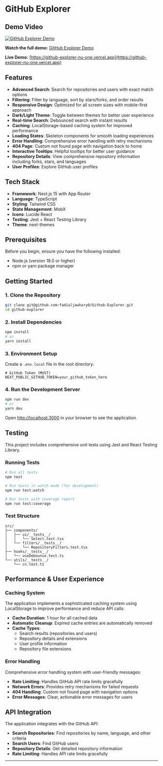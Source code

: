 # GitHub Explorer

## Demo Video

[![GitHub Explorer Demo](https://img.youtube.com/vi/5fuKVKw5qCY/0.jpg)](https://www.youtube.com/watch?v=5fuKVKw5qCY)

**Watch the full demo:** [GitHub Explorer Demo](https://www.youtube.com/watch?v=5fuKVKw5qCY)

**Live Demo:** [https://github-explorer-nu-one.vercel.app](https://github-explorer-nu-one.vercel.app)

## Features

- **Advanced Search**: Search for repositories and users with exact match options
- **Filtering**: Filter by language, sort by stars/forks, and order results
- **Responsive Design**: Optimized for all screen sizes with mobile-first approach
- **Dark/Light Theme**: Toggle between themes for better user experience
- **Real-time Search**: Debounced search with instant results
- **Caching**: LocalStorage-based caching system for improved performance
- **Loading States**: Skeleton components for smooth loading experiences
- **Error Handling**: Comprehensive error handling with retry mechanisms
- **404 Page**: Custom not found page with navigation back to home
- **Interactive Tooltips**: Helpful tooltips for better user guidance
- **Repository Details**: View comprehensive repository information including forks, stars, and languages
- **User Profiles**: Explore GitHub user profiles

## Tech Stack

- **Framework**: Next.js 15 with App Router
- **Language**: TypeScript
- **Styling**: Tailwind CSS
- **State Management**: MobX
- **Icons**: Lucide React
- **Testing**: Jest + React Testing Library
- **Theme**: next-themes

## Prerequisites

Before you begin, ensure you have the following installed:

- Node.js (version 18.0 or higher)
- npm or yarn package manager

## Getting Started

### 1. Clone the Repository

```bash
git clone git@github.com:fadialjawhary0/Github-Explorer.git
cd github-explorer
```

### 2. Install Dependencies

```bash
npm install
# or
yarn install
```

### 3. Environment Setup

Create a `.env.local` file in the root directory:

```env
# GitHub Token (MUST)
NEXT_PUBLIC_GITHUB_TOKEN=your_github_token_here
```

### 4. Run the Development Server

```bash
npm run dev
# or
yarn dev
```

Open [http://localhost:3000](http://localhost:3000) in your browser to see the application.

## Testing

This project includes comprehensive unit tests using Jest and React Testing Library.

### Running Tests

```bash
# Run all tests
npm test

# Run tests in watch mode (for development)
npm run test:watch

# Run tests with coverage report
npm run test:coverage
```

### Test Structure

```
src/
├── components/
│   ├── ui/__tests__/
│   │   └── Select.test.tsx
│   └── filters/__tests__/
│       └── RepositoryFilters.test.tsx
├── hooks/__tests__/
│   └── useDebounce.test.ts
└── utils/__tests__/
    └── cn.test.ts
```

## Performance & User Experience

### Caching System

The application implements a sophisticated caching system using LocalStorage to improve performance and reduce API calls:

- **Cache Duration**: 1 hour for all cached data
- **Automatic Cleanup**: Expired cache entries are automatically removed
- **Cache Types**:
  - Search results (repositories and users)
  - Repository details and extensions
  - User profile information
  - Repository file extensions

### Error Handling

Comprehensive error handling system with user-friendly messages:

- **Rate Limiting**: Handles GitHub API rate limits gracefully
- **Network Errors**: Provides retry mechanisms for failed requests
- **404 Handling**: Custom not found page with navigation options
- **Error Messages**: Clear, actionable error messages for users

## API Integration

The application integrates with the GitHub API:

- **Search Repositories**: Find repositories by name, language, and other criteria
- **Search Users**: Find GitHub users
- **Repository Details**: Get detailed repository information
- **Rate Limiting**: Handles API rate limits gracefully

---
